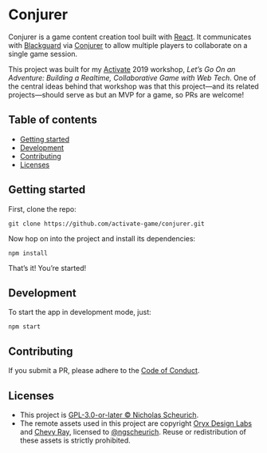 # Conjurer

Conjurer is a game content creation tool built with [React](https://github.com/facebook/react). It communicates with [Blackguard](https://github.com/activate-game/blackguard) via [Conjurer](https://github.com/activate-game/conjurer) to allow multiple players to collaborate on a single game session.

This project was built for my [Activate](http://www.activateconf.com/) 2019 workshop, _Let’s Go On an Adventure: Building a Realtime, Collaborative Game with Web Tech_. One of the central ideas behind that workshop was that this project—and its related projects—should serve as but an MVP for a game, so PRs are welcome!

## Table of contents

- [Getting started](#getting-started)
- [Development](#development)
- [Contributing](#contributing)
- [Licenses](#licenses)

## Getting started

First, clone the repo:

    git clone https://github.com/activate-game/conjurer.git

Now hop on into the project and install its dependencies:

    npm install

That’s it! You’re started!

## Development

To start the app in development mode, just:

    npm start

## Contributing

If you submit a PR, please adhere to the [Code of Conduct](https://github.com/activate-game/conjurer/blob/master/CODE_OF_CONDUCT.md).

## Licenses

* This project is [GPL-3.0-or-later © Nicholas Scheurich](https://github.com/activate-game/conjurer/blob/master/LICENSE).
* The remote assets used in this project are copyright [Oryx Design Labs](https://www.oryxdesignlab.com/products/tiny-dungeon-tileset) and [Chevy Ray](https://chevyray.itch.io/pixel-fonts), licensed to [@ngscheurich](). Reuse or redistribution of these assets is strictly prohibited.
